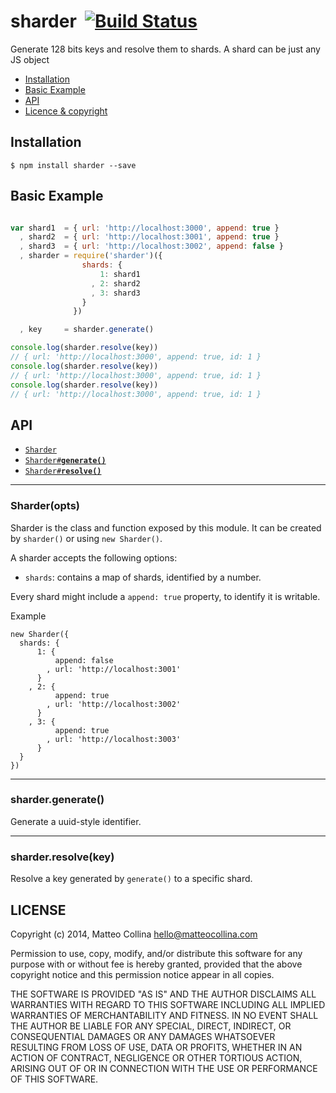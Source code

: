 sharder&nbsp;&nbsp;[![Build Status](https://travis-ci.org/mcollina/sharder.png)](https://travis-ci.org/mcollina/sharder)
=================================================================

Generate 128 bits keys and resolve them to shards.
A shard can be just any JS object

  * <a href="#install">Installation</a>
  * <a href="#basic">Basic Example</a>
  * <a href="#api">API</a>
  * <a href="#licence">Licence &amp; copyright</a>

<a name="install"></a>
## Installation

```
$ npm install sharder --save
```

<a name="basic"></a>
## Basic Example

```js

var shard1  = { url: 'http://localhost:3000', append: true }
  , shard2  = { url: 'http://localhost:3001', append: true }
  , shard3  = { url: 'http://localhost:3002', append: false }
  , sharder = require('sharder')({
                shards: {
                    1: shard1
                  , 2: shard2
                  , 3: shard3
                }
              })

  , key     = sharder.generate()

console.log(sharder.resolve(key))
// { url: 'http://localhost:3000', append: true, id: 1 }
console.log(sharder.resolve(key))
// { url: 'http://localhost:3000', append: true, id: 1 }
console.log(sharder.resolve(key))
// { url: 'http://localhost:3000', append: true, id: 1 }
```

## API

  * <a href="#sharder"><code>Sharder</code></a>
  * <a href="#generate"><code>Sharder#<b>generate()</b></code></a>
  * <a href="#resolve"><code>Sharder#<b>resolve()</b></code></a>

-------------------------------------------------------
<a name="sharder"></a>
### Sharder(opts)

Sharder is the class and function exposed by this module.
It can be created by `sharder()` or using `new Sharder()`.

A sharder accepts the following options:

- `shards`: contains a map of shards, identified by a number.


Every shard might include a `append: true` property, to identify
it is writable.

Example

```
new Sharder({
  shards: {
      1: {
          append: false
        , url: 'http://localhost:3001'
      }
    , 2: {
          append: true
        , url: 'http://localhost:3002'
      }
    , 3: {
          append: true
        , url: 'http://localhost:3003'
      }
  }
})
```

-------------------------------------------------------
<a name="generate"></a>
### sharder.generate()

Generate a uuid-style identifier.

-------------------------------------------------------
<a name="resolve"></a>
### sharder.resolve(key)

Resolve a key generated by `generate()` to a specific shard.


## LICENSE

Copyright (c) 2014, Matteo Collina <hello@matteocollina.com>

Permission to use, copy, modify, and/or distribute this software for any
purpose with or without fee is hereby granted, provided that the above
copyright notice and this permission notice appear in all copies.

THE SOFTWARE IS PROVIDED "AS IS" AND THE AUTHOR DISCLAIMS ALL WARRANTIES
WITH REGARD TO THIS SOFTWARE INCLUDING ALL IMPLIED WARRANTIES OF
MERCHANTABILITY AND FITNESS. IN NO EVENT SHALL THE AUTHOR BE LIABLE FOR
ANY SPECIAL, DIRECT, INDIRECT, OR CONSEQUENTIAL DAMAGES OR ANY DAMAGES
WHATSOEVER RESULTING FROM LOSS OF USE, DATA OR PROFITS, WHETHER IN AN
ACTION OF CONTRACT, NEGLIGENCE OR OTHER TORTIOUS ACTION, ARISING OUT OF OR
IN CONNECTION WITH THE USE OR PERFORMANCE OF THIS SOFTWARE.
